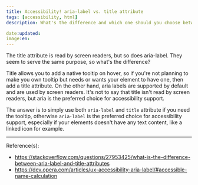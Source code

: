 ```yaml
---
title: Accessibility! aria-label vs. title attribute
tags: [accessibility, html]
description: What's the difference and which one should you choose between these two.

date:updated:
image:en:
---
```


The title attribute is read by screen readers, but so does aria-label. They seem to serve the same purpose, so what's the difference?

Title allows you to add a native tooltip on hover, so if you're not planning to make you own tooltip but needs or wants your element to have one, then add a title attribute. On the other hand, aria labels are supported by default and are used by screen readers. It's not to say that title isn't read by screen readers, but aria is the preferred choice for accessibility support.

The answer is to simply use both `aria-label` and `title` attribute if you need the tooltip, otherwise `aria-label` is the preferred choice for accessibility support, especially if your elements doesn't have any text content, like a linked icon for example.

***
Reference(s):

- <https://stackoverflow.com/questions/27953425/what-is-the-difference-between-aria-label-and-title-attributes>
- <https://dev.opera.com/articles/ux-accessibility-aria-label/#accessible-name-calculation>

